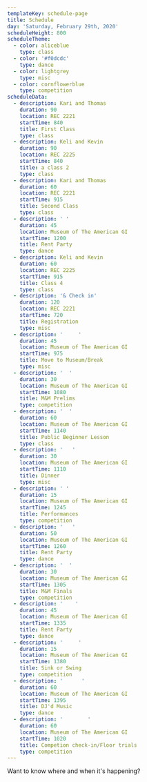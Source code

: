 ```yaml
---
templateKey: schedule-page
title: Schedule
day: 'Saturday, February 29th, 2020'
scheduleHeight: 800
scheduleTheme:
  - color: aliceblue
    type: class
  - color: '#f0dcdc'
    type: dance
  - color: lightgrey
    type: misc
  - color: cornflowerblue
    type: competition
scheduleData:
  - description: Kari and Thomas
    duration: 90
    location: REC 2221
    startTime: 840
    title: First Class
    type: class
  - description: Keli and Kevin
    duration: 90
    location: REC 2225
    startTime: 840
    title: a class 2
    type: class
  - description: Kari and Thomas
    duration: 60
    location: REC 2221
    startTime: 915
    title: Second Class
    type: class
  - description: ' '
    duration: 45
    location: Museum of The American GI
    startTime: 1200
    title: Rent Party
    type: dance
  - description: Keli and Kevin
    duration: 60
    location: REC 2225
    startTime: 915
    title: Class 4
    type: class
  - description: '& Check in'
    duration: 120
    location: REC 2221
    startTime: 720
    title: Registration
    type: misc
  - description: '     '
    duration: 45
    location: Museum of The American GI
    startTime: 975
    title: Move to Museum/Break
    type: misc
  - description: '  '
    duration: 30
    location: Museum of The American GI
    startTime: 1080
    title: M&M Prelims
    type: competition
  - description: '  '
    duration: 60
    location: Museum of The American GI
    startTime: 1140
    title: Public Beginner Lesson
    type: class
  - description: '   '
    duration: 30
    location: Museum of The American GI
    startTime: 1110
    title: Dinner
    type: misc
  - description: ' '
    duration: 15
    location: Museum of The American GI
    startTime: 1245
    title: Performances
    type: competition
  - description: '   '
    duration: 50
    location: Museum of The American GI
    startTime: 1260
    title: Rent Party
    type: dance
  - description: '  '
    duration: 30
    location: Museum of The American GI
    startTime: 1305
    title: M&M Finals
    type: competition
  - description: '    '
    duration: 45
    location: Museum of The American GI
    startTime: 1335
    title: Rent Party
    type: dance
  - description: '     '
    duration: 15
    location: Museum of The American GI
    startTime: 1380
    title: Sink or Swing
    type: competition
  - description: '      '
    duration: 60
    location: Museum of The American GI
    startTime: 1395
    title: DJ'd Music
    type: dance
  - description: '        '
    duration: 60
    location: Museum of The American GI
    startTime: 1020
    title: Competion check-in/Floor trials
    type: competition
---
```

Want to know where and when it's happening?
